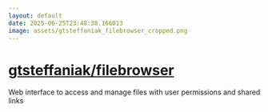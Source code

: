 ```yaml
---
layout: default
date: 2025-06-25T23:48:38.166013
image: assets/gtsteffaniak_filebrowser_cropped.png
---
```


# [gtsteffaniak/filebrowser](https://github.com/gtsteffaniak/filebrowser)

Web interface to access and manage files with user permissions and shared links
